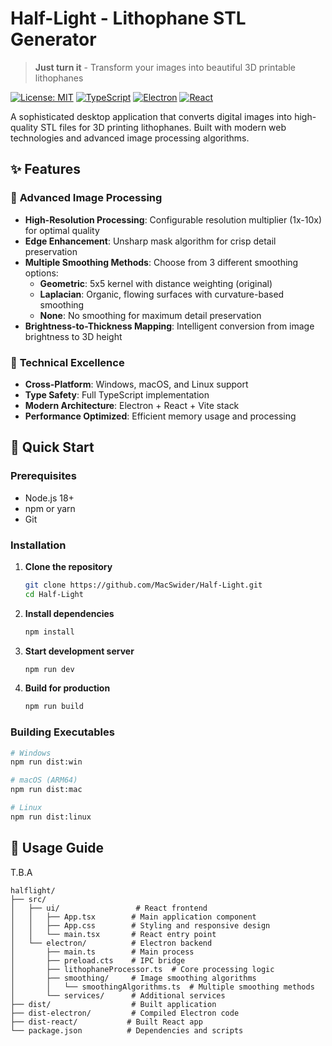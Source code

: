 #  Half-Light - Lithophane STL Generator

> **Just turn it** - Transform your images into beautiful 3D printable lithophanes

[![License: MIT](https://img.shields.io/badge/License-MIT-yellow.svg)](https://opensource.org/licenses/MIT)
[![TypeScript](https://img.shields.io/badge/TypeScript-007ACC?logo=typescript&logoColor=white)](https://www.typescriptlang.org/)
[![Electron](https://img.shields.io/badge/Electron-191970?logo=electron&logoColor=white)](https://www.electronjs.org/)
[![React](https://img.shields.io/badge/React-20232A?logo=react&logoColor=61DAFB)](https://reactjs.org/)

A sophisticated desktop application that converts digital images into high-quality STL files for 3D printing lithophanes. Built with modern web technologies and advanced image processing algorithms.

## ✨ Features

### 🎨 **Advanced Image Processing**
- **High-Resolution Processing**: Configurable resolution multiplier (1x-10x) for optimal quality
- **Edge Enhancement**: Unsharp mask algorithm for crisp detail preservation
- **Multiple Smoothing Methods**: Choose from 3 different smoothing options:
  - **Geometric**: 5x5 kernel with distance weighting (original)
  - **Laplacian**: Organic, flowing surfaces with curvature-based smoothing
  - **None**: No smoothing for maximum detail preservation
- **Brightness-to-Thickness Mapping**: Intelligent conversion from image brightness to 3D height


### 🔧 **Technical Excellence**
- **Cross-Platform**: Windows, macOS, and Linux support
- **Type Safety**: Full TypeScript implementation
- **Modern Architecture**: Electron + React + Vite stack
- **Performance Optimized**: Efficient memory usage and processing

## 🚀 Quick Start

### Prerequisites
- Node.js 18+ 
- npm or yarn
- Git

### Installation

1. **Clone the repository**
   ```bash
   git clone https://github.com/MacSwider/Half-Light.git
   cd Half-Light
   ```

2. **Install dependencies**
   ```bash
   npm install
   ```

3. **Start development server**
   ```bash
   npm run dev
   ```

4. **Build for production**
   ```bash
   npm run build
   ```

### Building Executables

```bash
# Windows
npm run dist:win

# macOS (ARM64)
npm run dist:mac

# Linux
npm run dist:linux
```

## 📖 Usage Guide

T.B.A

```
halflight/
├── src/
│   ├── ui/                 # React frontend
│   │   ├── App.tsx        # Main application component
│   │   ├── App.css        # Styling and responsive design
│   │   └── main.tsx       # React entry point
│   └── electron/          # Electron backend
│       ├── main.ts        # Main process
│       ├── preload.cts    # IPC bridge
│       ├── lithophaneProcessor.ts  # Core processing logic
│       ├── smoothing/     # Image smoothing algorithms
│       │   └── smoothingAlgorithms.ts  # Multiple smoothing methods
│       └── services/      # Additional services
├── dist/                  # Built application
├── dist-electron/         # Compiled Electron code
├── dist-react/           # Built React app
└── package.json          # Dependencies and scripts
```
